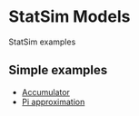 # StatSim Models
StatSim examples

## Simple examples
* [Accumulator](https://statsim.com/app/?m=accumulator)
* [Pi approximation](https://statsim.com/app/?m=pi)
